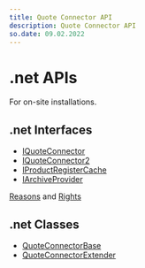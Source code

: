 ```yaml
---
title: Quote Connector API
description: Quote Connector API
so.date: 09.02.2022
---
```


# .net APIs

For on-site installations.

## .net Interfaces

* [IQuoteConnector](iquoteconnector.md)
* [IQuoteConnector2](iquoteconnector2.md)
* [IProductRegisterCache](iproductregistercache.md)
* [IArchiveProvider](iarchiveprovider.md)

[Reasons](reason-fields.md) and [Rights](rights-field.md)

## .net Classes

* [QuoteConnectorBase](quoteconnectorbase.md)
* [QuoteConnectorExtender](quoteconnectorextender.md)
